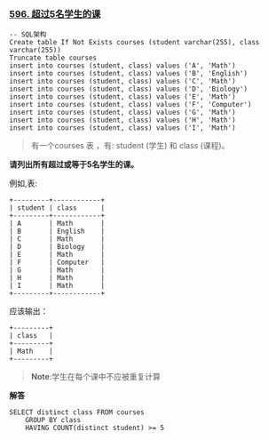 ### [596. 超过5名学生的课](https://leetcode-cn.com/problems/classes-more-than-5-students/)
``` mysql
-- SQL架构
Create table If Not Exists courses (student varchar(255), class varchar(255))
Truncate table courses
insert into courses (student, class) values ('A', 'Math')
insert into courses (student, class) values ('B', 'English')
insert into courses (student, class) values ('C', 'Math')
insert into courses (student, class) values ('D', 'Biology')
insert into courses (student, class) values ('E', 'Math')
insert into courses (student, class) values ('F', 'Computer')
insert into courses (student, class) values ('G', 'Math')
insert into courses (student, class) values ('H', 'Math')
insert into courses (student, class) values ('I', 'Math')
```
> 有一个courses 表 ，有: student (学生) 和 class (课程)。

**请列出所有超过或等于5名学生的课。**

例如,表:
``` mysql
+---------+------------+
| student | class      |
+---------+------------+
| A       | Math       |
| B       | English    |
| C       | Math       |
| D       | Biology    |
| E       | Math       |
| F       | Computer   |
| G       | Math       |
| H       | Math       |
| I       | Math       |
+---------+------------+
```
应该输出：
``` mysql
+---------+
| class   |
+---------+
| Math    |
+---------+
```
> **Note**:学生在每个课中不应被重复计算

**解答**
``` mysql
SELECT distinct class FROM courses
	GROUP BY class
	HAVING COUNT(distinct student) >= 5
```